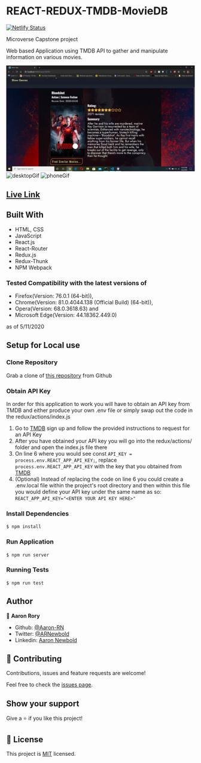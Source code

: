 # REACT-REDUX-TMDB-MovieDB
[![Netlify Status](https://api.netlify.com/api/v1/badges/354b88dd-844d-4641-af74-41be58708c52/deploy-status)](https://app.netlify.com/sites/arn-tmdb-movies/deploys)

Microverse Capstone project

Web based Application using TMDB API to gather and manipulate information on various movies.

![screenshot](./screenshot.jpg)
![desktopGif](./desktopgif.gif)
![phoneGif](./phonegif.gif)

## [Live Link](https://arn-tmdb-movies.netlify.app/)

## Built With

- HTML, CSS
- JavaScript
- React.js
- React-Router
- Redux.js
- Redux-Thunk
- NPM Webpack

### Tested Compatibility with the latest versions of 
- Firefox(Version: 76.0.1 (64-bit)), 
- Chrome(Version: 81.0.4044.138 (Official Build) (64-bit)), 
- Opera(Version: 68.0.3618.63) and 
- Microsoft Edge(Version: 44.18362.449.0)

as of 5/11/2020

## Setup for Local use

### Clone Repository

Grab a clone of [this repository](https://github.com/Aaron-RN/REACT-REDUX-TMDB-MovieDB/tree/v1.0) from Github

### Obtain API Key

In order for this application to work you will have to obtain an API key from TMDB and either produce your own .env file or simply swap out the code in the redux/actions/index.js

1. Go to [TMDB](https://www.themoviedb.org/documentation/api) sign up and follow the provided instructions to request for an API Key
2. After you have obtained your API key you will go into the redux/actions/ folder and open the index.js file there
3. On line 6 where you would see const ```API_KEY = process.env.REACT_APP_API_KEY;```, replace ```process.env.REACT_APP_API_KEY``` with the key that you obtained from [TMDB](https://www.themoviedb.org/documentation/api)
4. (Optional) Instead of replacing the code on line 6 you could create a .env.local file within the project's root directory and then within this file you would define your API key under the same name as so: ```REACT_APP_API_KEY="<ENTER YOUR API KEY HERE>"```

### Install Dependencies

```
$ npm install
```

### Run Application

```
$ npm run server
```

### Running Tests

```
$ npm run test
```

## Author

👤 **Aaron Rory**

- Github: [@Aaron-RN](https://github.com/Aaron-RN)
- Twitter: [@ARNewbold](https://twitter.com/ARNewbold)
- Linkedin: [Aaron Newbold](https://www.linkedin.com/in/aaron-newbold-1b9233187/)

## 🤝 Contributing

Contributions, issues and feature requests are welcome!

Feel free to check the [issues page](issues/).

## Show your support

Give a ⭐️ if you like this project!

## 📝 License

This project is [MIT](lic.url) licensed.
